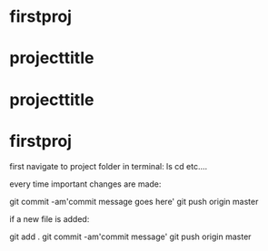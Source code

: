 # firstproj
# projecttitle
# projecttitle
# firstproj

first navigate to project folder in terminal:
ls
cd
etc....

every time important changes are made:

git commit -am'commit message goes here'
git push origin master

if a new file is added:

git add .
git commit -am'commit message'
git push origin master